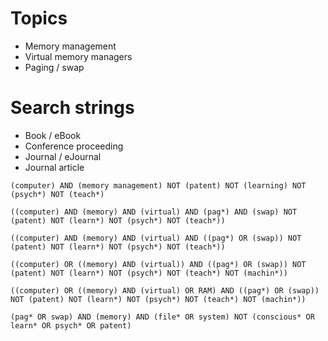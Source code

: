 # Topics

- Memory management
- Virtual memory managers
- Paging / swap

# Search strings

- Book / eBook
- Conference proceeding
- Journal / eJournal
- Journal article

```
(computer) AND (memory management) NOT (patent) NOT (learning) NOT (psych*) NOT (teach*)

((computer) AND (memory) AND (virtual) AND (pag*) AND (swap) NOT (patent) NOT (learn*) NOT (psych*) NOT (teach*))

((computer) AND (memory) AND (virtual) AND ((pag*) OR (swap)) NOT (patent) NOT (learn*) NOT (psych*) NOT (teach*))

((computer) OR ((memory) AND (virtual)) AND ((pag*) OR (swap)) NOT (patent) NOT (learn*) NOT (psych*) NOT (teach*) NOT (machin*))

((computer) OR ((memory) AND (virtual) OR RAM) AND ((pag*) OR (swap)) NOT (patent) NOT (learn*) NOT (psych*) NOT (teach*) NOT (machin*))

(pag* OR swap) AND (memory) AND (file* OR system) NOT (conscious* OR learn* OR psych* OR patent)
```
